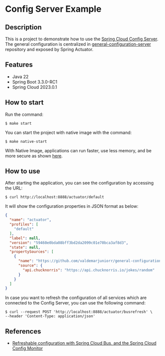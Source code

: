# Config Server Example

## Description

This is a project to demonstrate how to use the [Spring Cloud Config Server](https://docs.spring.io/spring-cloud-config/docs/current/reference/html/).
The general configuration is centralized in [general-configuration-server](https://github.com/valdemarjuniorr/general-configuration-server/) repository and exposed by Spring Actuator.

## Features
- Java 22
- Spring Boot 3.3.0-RC1
- Spring Cloud 2023.0.1

## How to start

Run the command:

```shell
$ make start
```

You can start the project with native image with the command:
```shell
$ make native-start
```
With Native Image, applications can run faster, use less memory, and be more secure as shown [here](https://github.com/valdemarjuniorr/spring-boot-graalvm-performance-comparation).

## How to use
After starting the application, you can see the configuration by accessing the URL:

```shell
$ curl http://localhost:8888/actuator/default
```

It will show the configuration properties in JSON format as below:

```json
{
  "name": "actuator",
  "profiles": [
    "default"
  ],
  "label": null,
  "version": "59460e0bda08bff3bd2da2099c01e70bca3af8d3",
  "state": null,
  "propertySources": [
    {
      "name": "https://github.com/valdemarjuniorr/general-configuration-server/application.yml",
      "source": {
        "api.chucknorris": "https://api.chucknorris.io/jokes/random"
      }
    }
  ]
}
```
In case you want to refresh the configuration of all services which are connected to the Config Server, you can use the following command:

```shell
$ curl --request POST 'http://localhost:8888/actuator/busrefresh' \
--header 'Content-Type: application/json'
```

## References
- [Refreshable configuration with Spring Cloud Bus, and the Spring Cloud Config Monitor](https://youtu.be/aC_siBP8rx8?si=bDz97eGOGeLPVnH2)